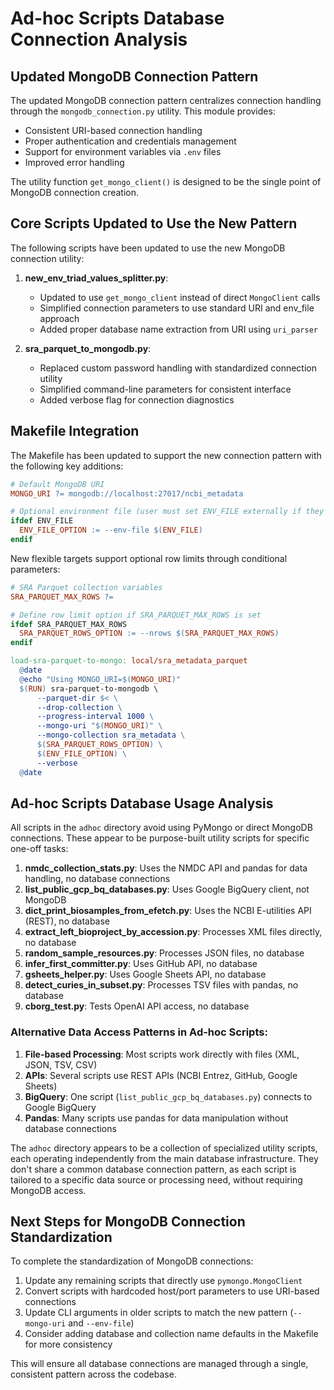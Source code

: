 # Ad-hoc Scripts Database Connection Analysis

## Updated MongoDB Connection Pattern

The updated MongoDB connection pattern centralizes connection handling through the `mongodb_connection.py` utility. This module provides:

- Consistent URI-based connection handling
- Proper authentication and credentials management
- Support for environment variables via `.env` files
- Improved error handling

The utility function `get_mongo_client()` is designed to be the single point of MongoDB connection creation.

## Core Scripts Updated to Use the New Pattern

The following scripts have been updated to use the new MongoDB connection utility:

1. **new_env_triad_values_splitter.py**:
   - Updated to use `get_mongo_client` instead of direct `MongoClient` calls
   - Simplified connection parameters to use standard URI and env_file approach
   - Added proper database name extraction from URI using `uri_parser`

2. **sra_parquet_to_mongodb.py**:
   - Replaced custom password handling with standardized connection utility
   - Simplified command-line parameters for consistent interface
   - Added verbose flag for connection diagnostics

## Makefile Integration

The Makefile has been updated to support the new connection pattern with the following key additions:

```makefile
# Default MongoDB URI
MONGO_URI ?= mongodb://localhost:27017/ncbi_metadata

# Optional environment file (user must set ENV_FILE externally if they want it)
ifdef ENV_FILE
  ENV_FILE_OPTION := --env-file $(ENV_FILE)
endif
```

New flexible targets support optional row limits through conditional parameters:

```makefile
# SRA Parquet collection variables
SRA_PARQUET_MAX_ROWS ?=

# Define row limit option if SRA_PARQUET_MAX_ROWS is set
ifdef SRA_PARQUET_MAX_ROWS
  SRA_PARQUET_ROWS_OPTION := --nrows $(SRA_PARQUET_MAX_ROWS)
endif

load-sra-parquet-to-mongo: local/sra_metadata_parquet
  @date
  @echo "Using MONGO_URI=$(MONGO_URI)"
  $(RUN) sra-parquet-to-mongodb \
      --parquet-dir $< \
      --drop-collection \
      --progress-interval 1000 \
      --mongo-uri "$(MONGO_URI)" \
      --mongo-collection sra_metadata \
      $(SRA_PARQUET_ROWS_OPTION) \
      $(ENV_FILE_OPTION) \
      --verbose
  @date
```

## Ad-hoc Scripts Database Usage Analysis

All scripts in the `adhoc` directory avoid using PyMongo or direct MongoDB connections. These appear to be purpose-built utility scripts for specific one-off tasks:

1. **nmdc_collection_stats.py**: Uses the NMDC API and pandas for data handling, no database connections
2. **list_public_gcp_bq_databases.py**: Uses Google BigQuery client, not MongoDB
3. **dict_print_biosamples_from_efetch.py**: Uses the NCBI E-utilities API (REST), no database
4. **extract_left_bioproject_by_accession.py**: Processes XML files directly, no database
5. **random_sample_resources.py**: Processes JSON files, no database
6. **infer_first_committer.py**: Uses GitHub API, no database
7. **gsheets_helper.py**: Uses Google Sheets API, no database
8. **detect_curies_in_subset.py**: Processes TSV files with pandas, no database
9. **cborg_test.py**: Tests OpenAI API access, no database

### Alternative Data Access Patterns in Ad-hoc Scripts:

1. **File-based Processing**: Most scripts work directly with files (XML, JSON, TSV, CSV)
2. **APIs**: Several scripts use REST APIs (NCBI Entrez, GitHub, Google Sheets)
3. **BigQuery**: One script (`list_public_gcp_bq_databases.py`) connects to Google BigQuery
4. **Pandas**: Many scripts use pandas for data manipulation without database connections

The `adhoc` directory appears to be a collection of specialized utility scripts, each operating independently from the main database infrastructure. They don't share a common database connection pattern, as each script is tailored to a specific data source or processing need, without requiring MongoDB access.

## Next Steps for MongoDB Connection Standardization

To complete the standardization of MongoDB connections:

1. Update any remaining scripts that directly use `pymongo.MongoClient`
2. Convert scripts with hardcoded host/port parameters to use URI-based connections
3. Update CLI arguments in older scripts to match the new pattern (`--mongo-uri` and `--env-file`)
4. Consider adding database and collection name defaults in the Makefile for more consistency

This will ensure all database connections are managed through a single, consistent pattern across the codebase.